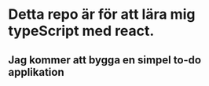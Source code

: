 # Detta repo är för att lära mig typeScript med react.

## Jag kommer att bygga en simpel to-do applikation